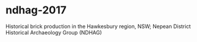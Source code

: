 # ndhag-2017
Historical brick production in the Hawkesbury region, NSW; Nepean District Historical Archaeology Group (NDHAG)
